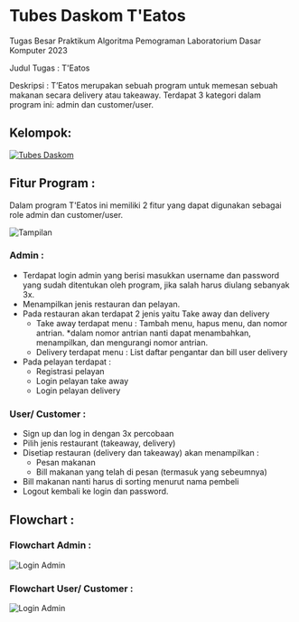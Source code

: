 # Tubes Daskom T'Eatos
Tugas Besar Praktikum Algoritma Pemograman Laboratorium Dasar Komputer 2023

Judul Tugas : T'Eatos

Deskripsi : T’Eatos merupakan sebuah program untuk memesan sebuah makanan secara delivery atau takeaway. Terdapat 3 kategori dalam program ini: admin dan customer/user.

Kelompok:
- 

[![Tubes Daskom](https://skillicons.dev/icons?i=vscode,c)](https://skillicons.dev)

## Fitur Program :
Dalam program T'Eatos ini memiliki 2 fitur yang dapat digunakan sebagai role admin dan customer/user.

![Tampilan](https://github.com/Alizaaaja4/tubes-daskom-Teatos/blob/afe13cc95d2de78966df4785d17f328df7d7009c/Tampilan%20Utama%20T_Eatos.jpeg)


### Admin :
- Terdapat login admin yang berisi masukkan username dan password yang sudah ditentukan oleh program, jika salah harus diulang sebanyak 3x.
- Menampilkan jenis restauran dan pelayan.
- Pada restauran akan terdapat 2 jenis yaitu Take away dan delivery
    - Take away terdapat menu : Tambah menu, hapus menu, dan nomor antrian. *dalam nomor antrian nanti dapat menambahkan, menampilkan, dan mengurangi nomor antrian.
    - Delivery terdapat menu : List daftar pengantar dan bill user delivery
- Pada pelayan terdapat :
    - Registrasi pelayan
    - Login pelayan take away
    - Login pelayan delivery

### User/ Customer :
- Sign up dan log in dengan 3x percobaan
- Pilih jenis restaurant (takeaway, delivery)
- Disetiap restauran (delivery dan takeaway) akan menampilkan :
    - Pesan makanan
    - Bill makanan yang telah di pesan (termasuk yang sebeumnya)
- Bill makanan nanti harus di sorting menurut nama pembeli
- Logout kembali ke login dan password.

## Flowchart :

### Flowchart Admin :
![Login Admin](https://github.com/Alizaaaja4/tubes-daskom-Teatos/blob/main/Flowchart.T_eatos-ADMIN.drawio.png)

### Flowchart User/ Customer :
![Login Admin](https://github.com/Alizaaaja4/tubes-daskom-Teatos/blob/main/Flowchart.T_eatos-USER.drawio.png)
